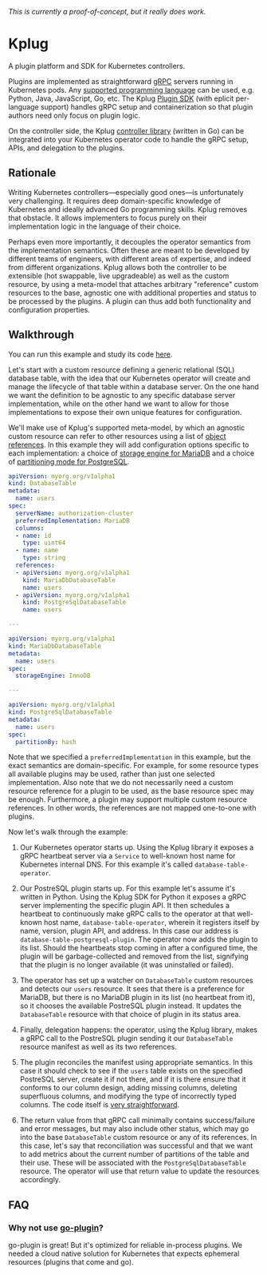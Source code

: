 *This is currently a proof-of-concept, but it really does work.*

Kplug
=====

A plugin platform and SDK for Kubernetes controllers.

Plugins are implemented as straightforward [gRPC](https://grpc.io/) servers running in Kubernetes
pods. Any [supported programming language](https://grpc.io/docs/languages/) can be used, e.g. Python,
Java, JavaScript, Go, etc. The Kplug [Plugin SDK](sdk/) (with eplicit per-language support) handles
gRPC setup and containerization so that plugin authors need only focus on plugin logic.

On the controller side, the Kplug [controller library](kplug/) (written in Go) can be integrated
into your Kubernetes operator code to handle the gRPC setup, APIs, and delegation to the plugins.

Rationale
---------

Writing Kubernetes controllers—especially good ones—is unfortunately very challenging. It
requires deep domain-specific knowledge of Kubernetes and ideally advanced Go programming skills.
Kplug removes that obstacle. It allows implementers to focus purely on their implementation logic
in the language of their choice.

Perhaps even more importantly, it decouples the operator semantics from the implementation
semantics. Often these are meant to be developed by different teams of engineers, with different
areas of expertise, and indeed from different organizations. Kplug allows both the controller to
be extensible (hot swappable, live upgradeable) as well as the custom resource, by using a
meta-model that attaches arbitrary "reference" custom resources to the base, agnostic one with
additional properties and status to be processed by the plugins. A plugin can thus add both
functionality and configuration properties.

Walkthrough
-----------

You can run this example and study its code [here](examples/database-table).

Let's start with a custom resource defining a generic relational (SQL) database table, with
the idea that our Kubernetes operator will create and manage the lifecycle of that table
within a database server. On the one hand we want the definition to be agnostic to any specific
database server implementation, while on the other hand we want to allow for those implementations
to expose their own unique features for configuration.

We'll make use of Kplug's supported meta-model, by which an agnostic custom resource can
refer to other resources using a list of
[object references](https://dev-k8sref-io.web.app/docs/common-definitions/objectreference-/).
In this example they will add configuration options specific to each implementation:
a choice of [storage engine for MariaDB](https://mariadb.com/kb/en/storage-engines/) and
a choice of [partitioning mode for PostgreSQL](https://www.postgresql.org/docs/current/ddl-partitioning.html).

```yaml
apiVersion: myorg.org/v1alpha1
kind: DatabaseTable
metadata:
  name: users
spec:
  serverName: authorization-cluster
  preferredImplementation: MariaDB
  columns:
  - name: id
    type: uint64
  - name: name
    type: string
  references:
  - apiVersion: myorg.org/v1alpha1
    kind: MariaDbDatabaseTable
    name: users
  - apiVersion: myorg.org/v1alpha1
    kind: PostgreSqlDatabaseTable
    name: users

---

apiVersion: myorg.org/v1alpha1
kind: MariaDbDatabaseTable
metadata:
  name: users
spec:
  storageEngine: InnoDB

---

apiVersion: myorg.org/v1alpha1
kind: PostgreSqlDatabaseTable
metadata:
  name: users
spec:
  partitionBy: hash
```

Note that we specified a `preferredImplementation` in this example, but the exact semantics
are domain-specific. For example, for some resource types all available plugins may be used,
rather than just one selected implementation. Also note that we do not necessarily need a custom
resource reference for a plugin to be used, as the base resource spec may be enough. Furthermore,
a plugin may support multiple custom resource references. In other words, the references are not
mapped one-to-one with plugins.

Now let's walk through the example:

1. Our Kubernetes operator starts up. Using the Kplug library it exposes a gRPC heartbeat
server via a `Service` to well-known host name for Kubernetes internal DNS. For this example
it's called `database-table-operator`.

2. Our PostreSQL plugin starts up. For this example let's assume it's written in Python. Using
the Kplug SDK for Python it exposes a gRPC server implementing the specific plugin API. It
then schedules a heartbeat to continuously make gRPC calls to the operator at that well-known
host name, `database-table-operator`, wherein it registers itself by name, version, plugin
API, and address. In this case our address is `database-table-postgresql-plugin`. The operator
now adds the plugin to its list. Should the heartbeats stop coming in after a configured time,
the plugin will be garbage-collected and removed from the list, signifying that the plugin is
no longer available (it was uninstalled or failed).

3. The operator has set up a watcher on `DatabaseTable` custom resources and detects our `users`
resource. It sees that there is a preference for MariaDB, but there is no MariaDB plugin in
its list (no heartbeat from it), so it chooses the available PostreSQL plugin instead. It updates
the `DatabaseTable` resource with that choice of plugin in its status area.

4. Finally, delegation happens: the operator, using the Kplug library, makes a gRPC call to
the PostreSQL plugin sending it our `DatabaseTable` resource manifest as well as its two
references.

5. The plugin reconciles the manifest using appropriate semantics. In this case it should check
to see if the `users` table exists on the specified PostreSQL server, create it if not there,
and if it is there ensure that it conforms to our column design, adding missing columns, deleting
superfluous columns, and modifying the type of incorrectly typed columns. The code itself is
[very straightforward](examples/database-table/postgresql-plugin/implementation.py).

6. The return value from that gRPC call minimally contains success/failure and error messages,
but may also include other status, which may go into the base `DatabaseTable` custom resource
or any of its references. In this case, let's say that reconciliation was successful and
that we want to add metrics about the current number of partitions of the table and their
use. These will be associated with the `PostgreSqlDatabaseTable` resource. The operator
will use that return value to update the resources accordingly.

FAQ
---

### Why not use [go-plugin](https://github.com/hashicorp/go-plugin)?

go-plugin is great! But it's optimized for reliable in-process plugins. We needed a cloud native
solution for Kubernetes that expects ephemeral resources (plugins that come and go).
